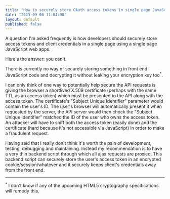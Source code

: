 ```yaml
---
title: "How to securely store OAuth access tokens in single page JavaScript web apps"
date: "2013-09-06 11:04:00"
layout: default
published: false
---
```


A question I'm asked frequently is how developers should securely store access tokens and client credentials in a single page using a single page JavaScript web apps.

Here's the answer: you can't.

There is currently no way of securely storing something in front end JavaScript code and decrypting it without leaking your encryption key too<sup>*</sup>.

I can only think of one way to potentially help secure the API requests is giving the browser a shortlived X.509 certificate (perhaps with the same TTL as an access token) which must be presented to the API along with the access token. The certificate's "Subject Unique Identifier" parameter would contain the user's ID.
 The user's browser will automatically present it when requested by the server, the API server would then check the "Subject Unique Identifier" matched the ID of the user who owns the access token. An attacker will have to sniff both the access token (easily done) and the certificate (hard because it's not accessible via JavaScript) in order to make a fraudulent request.

Having said that I really don't think it's worth the pain of development, testing, debugging and maintaining. Instead my recommendation is to have a very thin backend script through which all ajax requests are proxied. This backend script can securely store the user's access token in an encrypted cookie/session/whatever and it securely keeps client's credentials away from the front end.


---
<sup>*</sup> I don't know if any of the upcoming HTML5 cryptography specifications will remedy this.

